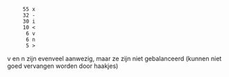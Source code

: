 ```
     55 x
     32 -
     30 i
     10 <
      6 v
      6 n
      5 >
```

v en n zijn evenveel aanwezig, maar ze zijn niet gebalanceerd
(kunnen niet goed vervangen worden door haakjes)

